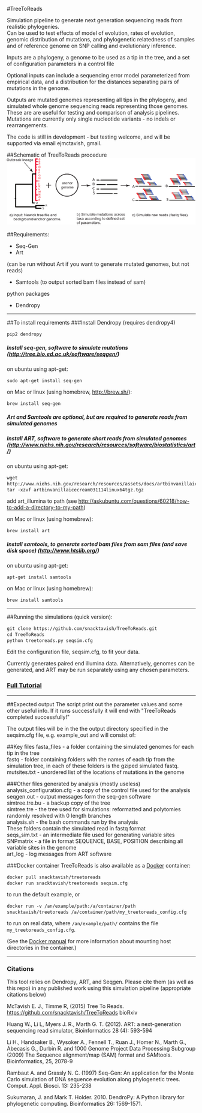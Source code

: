 #TreeToReads

Simulation pipeline to generate next generation sequencing reads from realistic phylogenies.  
Can be used to test effects of model of evolution, rates of evolution, 
genomic distribution of mutations, and phylogenetic relatedness of samples and of reference genome 
on SNP calling and evolutionary inference.  

Inputs are a phylogeny, a genome to be used as a tip in the tree,
and a set of configuration parameters in a control file

Optional inputs can include a sequencing error model parameterized from empirical data,
and a distribution for the distances separating pairs of mutations in the genome.

Outputs are mutated genomes representing all tips in the phylogeny, 
and simulated whole genome sequencing reads representing those genomes. 
These are are useful for testing and comparison of analysis pipelines.
Mutations are currently only single nucleotide variants - no indels or rearrangements.

The code is still in development - but testing welcome, and will be supported via email ejmctavish, gmail.  

##Schematic of TreeToReads procedure
![](https://github.com/snacktavish/TreeToReads/blob/master/docs/TTR-figure.png?raw=true)

##Requirements:

-   Seq-Gen
-   Art

(can be run without Art if you want to generate mutated genomes, but not reads)
- Samtools (to output sorted bam files instead of sam)

python packages
-   Dendropy


-------------------------

##To install requirements
###Install Dendropy (requires dendropy4)

    pip2 dendropy

##### Install seq-gen, software to simulate mutations (http://tree.bio.ed.ac.uk/software/seqgen/) 
on ubuntu using apt-get: 

    sudo apt-get install seq-gen

on Mac or linux (using homebrew, http://brew.sh/): 

    brew install seq-gen


##### Art and Samtools are optional, but are required to generate reads from simulated genomes
##### Install ART, software to generate short reads from simulated genomes (http://www.niehs.nih.gov/research/resources/software/biostatistics/art/)

on ubuntu using apt-get: 

    wget http://www.niehs.nih.gov/research/resources/assets/docs/artbinvanillaicecream031114linux64tgz.tgz
    tar -xzvf artbinvanillaicecream031114linux64tgz.tgz

add art_illumina to path (see http://askubuntu.com/questions/60218/how-to-add-a-directory-to-my-path)

on Mac or linux (using homebrew): 

    brew install art

##### Install samtools, to generate sorted bam files from sam files (and save disk space) (http://www.htslib.org/)

on ubuntu using apt-get: 

    apt-get install samtools

on Mac or linux (using homebrew): 

    brew install samtools


-----------------------------------------------------------
##Running the simulations (quick version):

    git clone https://github.com/snacktavish/TreeToReads.git
    cd TreeToReads
    python treetoreads.py seqsim.cfg
 
Edit the configuration file, seqsim.cfg, to fit your data.

Currently generates paired end illumina data.
Alternatively, genomes can be generated, and ART may be
 run separately using any chosen parameters.

### [Full Tutorial](https://github.com/snacktavish/TreeToReads/blob/master/docs/tutorial.md)

---------------------------------------------------------
##Expected output
The script print out the parameter values and some other useful info.
If it runs successfully it will end with
"TreeToReads completed successfully!"

The output files will be in the the output directory specified in the 
seqsim.cfg file, e.g. example_out
and will consist of:

##Key files
fasta_files   - a folder containing the simulated genomes for each tip in the tree  
fastq - folder containing folders with the names of each tip from the simulation tree, in each of these folders is the gziped simulated fastq.
mutsites.txt  - unordered list of the locations of mutations in the genome  

###Other files generated by analysis (mostly useless)  
analysis_configuration.cfg - a copy of the control file used for the analysis  
seqgen.out - output messages form the seq-gen software  
simtree.tre.bu - a backup copy of the tree  
simtree.tre - the tree used for simulations: reformatted and polytomies randomly resolved with 0 length branches  
analysis.sh - the bash commands run by the analysis   
These folders contain the simulated read in fastq format  
seqs_sim.txt  - an intermediate file used for generating variable sites  
SNPmatrix - a file in format SEQUENCE, BASE, POSITION describing all variable sites in the genome  
art_log - log messages from ART software  

###Docker container
TreeToReads is also available as a [Docker](https://www.docker.com/) container:

	docker pull snacktavish/treetoreads
	docker run snacktavish/treetoreads seqsim.cfg
	
to run the default example, or

	docker run -v /an/example/path:/a/container/path snacktavish/treetoreads /a/container/path/my_treetoreads_config.cfg
	
to run on real data, where ```/an/example/path/``` contains the file ```my_treetoreads_config.cfg```.

(See the [Docker manual](http://docs.docker.com/engine/reference/run/#volume-shared-filesystems) for more information about mounting host directories in the container.)


----------------------------------------------------------------------------------------

### Citations
This tool relies on Dendropy, ART, and Seqgen.
Please cite them (as well as this repo) in any published work using this simulation pipeline (appropriate citations below)

McTavish E. J., Timme R, (2015) Tree To Reads. https://github.com/snacktavish/TreeToReads  bioRxiv

Huang W., Li L, Myers J. R., Marth G. T. (2012). ART: a next-generation sequencing read simulator, Bioinformatics 28 (4): 593-594  

Li H., Handsaker B., Wysoker A., Fennell T., Ruan J., Homer N., Marth G., Abecasis G., Durbin R. and 1000 Genome Project Data Processing Subgroup (2009) The Sequence alignment/map (SAM) format and SAMtools. Bioinformatics, 25, 2078-9  

Rambaut A. and Grassly N. C. (1997) Seq-Gen: An application for the Monte Carlo simulation of DNA sequence evolution along phylogenetic trees. Comput. Appl. Biosci. 13: 235-238  

Sukumaran, J. and Mark T. Holder. 2010. DendroPy: A Python library for phylogenetic computing. Bioinformatics 26: 1569-1571.

